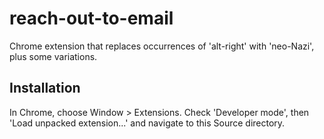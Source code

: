 reach-out-to-email
==================

Chrome extension that replaces occurrences of 'alt-right' with 'neo-Nazi', plus some variations.

Installation
------------

In Chrome, choose Window > Extensions. Check 'Developer mode', then 'Load unpacked extension...' and navigate to this Source directory.
